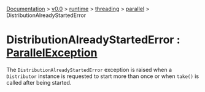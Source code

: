 [Documentation](/docs/documentation.md) >
 [v0.0](/docs/0.0/version.md) >
  [runtime](/docs/0.0/runtime/module.md) >
   [threading](/docs/0.0/runtime/threading/module.md) >
    [parallel](/docs/0.0/runtime/threading/parallel/module.md) >
     DistributionAlreadyStartedError

# DistributionAlreadyStartedError : [ParallelException](parallel_exception.md)

The `DistributionAlreadyStartedError` exception is raised when a `Distributor` instance is requested to start more than once or when `take()` is called after being started.